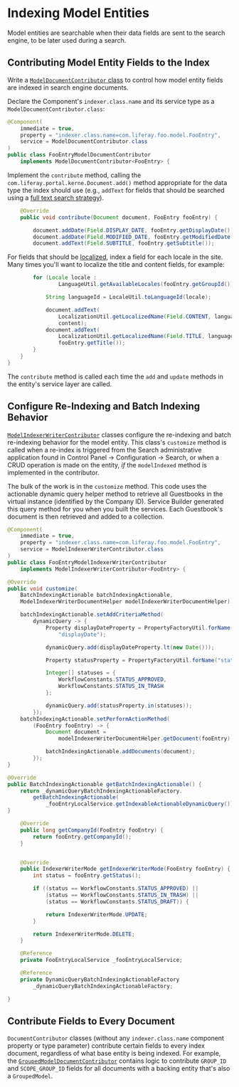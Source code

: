 # Indexing Model Entities

Model entities are searchable when their data fields are sent to the search
engine, to be later used during a search.

## Contributing Model Entity Fields to the Index

Write a [`ModelDocumentContributor`
class](https://github.com/liferay/liferay-portal/blob/7.2.x/modules/apps/portal-search/portal-search-spi/src/main/java/com/liferay/portal/search/spi/model/index/contributor/ModelDocumentContributor.java)
to control how model entity fields are indexed in search engine documents.

Declare the Component's `indexer.class.name` and its service type as a
`ModelDocumentContributor.class`:

```java
@Component(
	immediate = true,
	property = "indexer.class.name=com.liferay.foo.model.FooEntry",
	service = ModelDocumentContributor.class
)
public class FooEntryModelDocumentContributor
	implements ModelDocumentContributor<FooEntry> {
```

Implement the `contribute` method, calling the
`com.liferay.portal.kerne.Document.add()` method appropriate for the data type
the index should use (e.g., `addText` for fields that should be searched using a
[full text search
strategy](https://www.elastic.co/guide/en/elasticsearch/reference/6.5/text.html)).

```java
	@Override
	public void contribute(Document document, FooEntry fooEntry) {

		document.addDate(Field.DISPLAY_DATE, fooEntry.getDisplayDate());
		document.addDate(Field.MODIFIED_DATE, fooEntry.getModifiedDate());
		document.addText(Field.SUBTITLE, fooEntry.getSubtitle());
```

For fields that should be
[localized](/docs/7-2/deploy/-/knowledge_base/d/localization), index a field for
each locale in the site. Many times you'll want to localize the title and
content fields, for example:

```java
		for (Locale locale :
				LanguageUtil.getAvailableLocales(fooEntry.getGroupId())) {

			String languageId = LocaleUtil.toLanguageId(locale);

			document.addText(
				LocalizationUtil.getLocalizedName(Field.CONTENT, languageId),
				content);
			document.addText(
				LocalizationUtil.getLocalizedName(Field.TITLE, languageId),
				fooEntry.getTitle());
		}
	}
}
```

The `contribute` method is called each time the `add` and `update` methods in
the entity's service layer are called.

<!-- This section needs help! -->
## Configure Re-Indexing and Batch Indexing Behavior

[`ModelIndexerWriterContributor`](https://github.com/liferay/liferay-portal/blob/7.2.x/modules/apps/portal-search/portal-search-spi/src/main/java/com/liferay/portal/search/spi/model/index/contributor/ModelIndexerWriterContributor.java) 
classes configure the re-indexing and batch re-indexing behavior for the model
entity. This class's `customize` method is called when a re-index is triggered
from the Search administrative application found in Control Panel &rarr;
Configuration &rarr; Search, or when a CRUD operation is made on the entity,
_if_ the `modelIndexed` method is implemented in the contributor.

The bulk of the work is in the `customize` method. This code
uses the actionable dynamic query helper method to retrieve all
Guestbooks in the virtual instance (identified by the Company ID). Service
Builder generated this query method for you when you built the services. Each
Guestbook's document is then retrieved and added to a collection.

```java
@Component(
	immediate = true,
	property = "indexer.class.name=com.liferay.foo.model.FooEntry",
	service = ModelIndexerWriterContributor.class
)
public class FooEntryModelIndexerWriterContributor
	implements ModelIndexerWriterContributor<FooEntry> {
```

```java
@Override
public void customize(
    BatchIndexingActionable batchIndexingActionable,
    ModelIndexerWriterDocumentHelper modelIndexerWriterDocumentHelper) {

    batchIndexingActionable.setAddCriteriaMethod(
        dynamicQuery -> {
            Property displayDateProperty = PropertyFactoryUtil.forName(
                "displayDate");

            dynamicQuery.add(displayDateProperty.lt(new Date()));

            Property statusProperty = PropertyFactoryUtil.forName("status");

            Integer[] statuses = {
                WorkflowConstants.STATUS_APPROVED,
                WorkflowConstants.STATUS_IN_TRASH
            };

            dynamicQuery.add(statusProperty.in(statuses));
        });
    batchIndexingActionable.setPerformActionMethod(
        (FooEntry fooEntry) -> {
            Document document =
                modelIndexerWriterDocumentHelper.getDocument(fooEntry);

            batchIndexingActionable.addDocuments(document);
        });
}
```

```java
@Override
public BatchIndexingActionable getBatchIndexingActionable() {
    return _dynamicQueryBatchIndexingActionableFactory.
        getBatchIndexingActionable(
            _fooEntryLocalService.getIndexableActionableDynamicQuery());
}
```

```java
	@Override
	public long getCompanyId(FooEntry fooEntry) {
		return fooEntry.getCompanyId();
	}


	@Override
	public IndexerWriterMode getIndexerWriterMode(FooEntry fooEntry) {
		int status = fooEntry.getStatus();

		if ((status == WorkflowConstants.STATUS_APPROVED) ||
			(status == WorkflowConstants.STATUS_IN_TRASH) ||
			(status == WorkflowConstants.STATUS_DRAFT)) {

			return IndexerWriterMode.UPDATE;
		}

		return IndexerWriterMode.DELETE;
	}

	@Reference
	private FooEntryLocalService _fooEntryLocalService;

	@Reference
	private DynamicQueryBatchIndexingActionableFactory
		_dynamicQueryBatchIndexingActionableFactory;

}
```

## Contribute Fields to Every Document

`DocumentContributor` classes (without any `indexer.class.name`  component
property or type parameter) contribute certain fields to every index document,
regardless of what base entity is being indexed. For example, the
[`GroupedModelDocumentContributor`](https://github.com/liferay/liferay-portal/blob/7.2.0-ga1/modules/apps/portal-search/portal-search/src/main/java/com/liferay/portal/search/internal/contributor/document/GroupedModelDocumentContributor.java)
contains logic to contribute `GROUP_ID` and `SCOPE_GROUP_ID` fields for all
documents with a backing entity that's also a `GroupedModel`.
